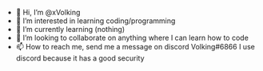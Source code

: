 - 👋 Hi, I’m @xVolking
- 👀 I’m interested in learning coding/programming
- 🌱 I’m currently learning (nothing)
- 💞️ I’m looking to collaborate on anything where I can learn how to code
- 📫 How to reach me, send me a message on discord Volking#6866 I use discord because it has a good security

<!---
xVolking/xVolking is a ✨ special ✨ repository because its `README.md` (this file) appears on your GitHub profile.
You can click the Preview link to take a look at your changes.
--->
